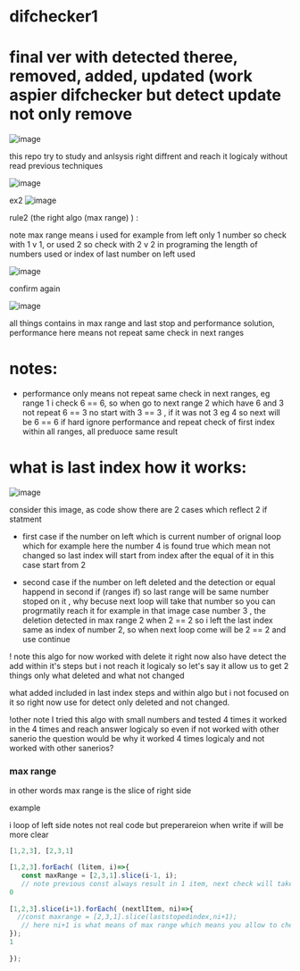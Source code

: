 # difchecker1

# final ver with detected theree, removed, added, updated (work aspier difchecker but detect update not only remove

![image](https://github.com/MahmoudHegazi/difchecker1/assets/55125302/98aaeaac-16bd-40c2-845d-6f8bf85d9bfc)


this repo try to study and anlsysis right diffrent and reach it logicaly without read previous techniques

![image](https://github.com/MahmoudHegazi/difchecker1/assets/55125302/6fd6c79b-66dd-4b09-8908-aa7f121437f3)


ex2
![image](https://github.com/MahmoudHegazi/difchecker1/assets/55125302/9dc4362b-5cc3-4815-b304-b7afdf472ab8)


rule2 (the right algo (max range) ) :

note max range means i used for example from left only 1 number so check with 1 v 1, or used 2 so check with 2 v 2 in programing the length of numbers used or index of last number on left used

![image](https://github.com/MahmoudHegazi/difchecker1/assets/55125302/e451d742-eb6d-4255-b713-810ba2b7a5fa)


confirm again

![image](https://github.com/MahmoudHegazi/difchecker1/assets/55125302/db5c2f27-67ef-4cdc-a7f4-4a46aaebe0a0)


all things contains in max range and last stop and performance solution, performance here means not repeat same check in next ranges

# notes:

* performance only means not repeat same check in next ranges, eg range 1 i check 6 == 6, so when go to next range 2 which have 6 and 3 not repeat 6 == 3 no start with 3 == 3 , if it was not 3 eg 4 so next will be 6 == 6
if hard ignore performance and repeat check of first index within all ranges, all preduoce same result

# what is last index how it works:

![image](https://github.com/MahmoudHegazi/difchecker1/assets/55125302/0752fed5-3f9b-46fd-a17e-0b20685fe9d3)

consider this image, as code show there are 2 cases which reflect 2 if statment

* first case if the number on left which is current number of orignal loop which for example here the number 4 is found true which mean not changed so last index will start from index after the equal of it in this case start from 2

* second case if the number on left deleted and the detection or equal happend in second if (ranges if)
so last range will be same number stoped on it , why becuse next loop will take that number so you can progrmatily reach it
for example in that image case  number 3 , the deletion detected in max range 2 when 2 == 2 so i left the last index same as index of number 2, so when next loop come will be 2 == 2 and use continue



! note this algo for now worked with delete  it right now also have detect the add within it's steps but i not reach it logicaly so let's say it allow us to get 2 things only what deleted and what not changed

what added included in last index steps and within algo but i not focused on it so right now use for detect only deleted and not changed.


!other note I tried this algo with small numbers and tested 4 times it worked in the 4 times and reach answer logicaly so even if not worked with other sanerio the question would be why it worked 4 times logicaly and not worked with other sanerios?



### max range

in other words max range is the slice of right side

example

i loop of left side notes not real code but preperareion when write if will be more clear
``` javascript
[1,2,3], [2,3,1]

[1,2,3].forEach( (litem, i)=>{
   const maxRange = [2,3,1].slice(i-1, i);
   // note previous const always result in 1 item, next check will take all items after current litem to get the next ranges here max range will be more items
0
 
[1,2,3].slice(i+1).forEach( (nextlItem, ni)=>{
  //const maxrange = [2,3,1].slice(laststopedindex,ni+1);
   // here ni+1 is what means of max range which means you allow to check from right side until this part only
});
1
  
});
```
